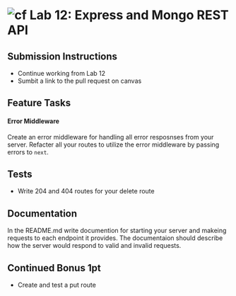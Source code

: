 ![cf](https://i.imgur.com/7v5ASc8.png) Lab 12: Express and Mongo REST API
======

## Submission Instructions
* Continue working from Lab 12
* Sumbit a link to the pull request on canvas

## Feature Tasks  
#### Error Middleware
Create an error middleware for handling all error resposnses from your server. Refacter all your routes to utilize the error middleware by passing errors to `next`.

## Tests
* Write 204 and 404 routes for your delete route
  
## Documentation
In the README.md write documention for starting your server and makeing requests to each endpoint it provides. The documentaion should describe how the server would respond to valid and invalid requests.

## Continued Bonus 1pt
* Create and test a put route